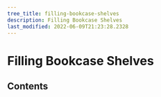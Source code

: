```yaml
---
tree_title: filling-bookcase-shelves
description: Filling Bookcase Shelves
last_modified: 2022-06-09T21:23:28.2328
---
```


# Filling Bookcase Shelves

## Contents
